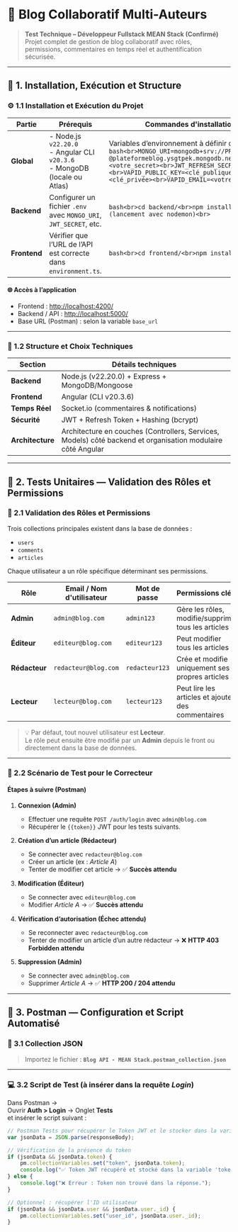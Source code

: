 # 📰 Blog Collaboratif Multi-Auteurs

> **Test Technique – Développeur Fullstack MEAN Stack (Confirmé)**  
> Projet complet de gestion de blog collaboratif avec rôles, permissions, commentaires en temps réel et authentification sécurisée.

---

## 🚀 1. Installation, Exécution et Structure

### ⚙️ 1.1 Installation et Exécution du Projet

| **Partie** | **Prérequis** | **Commandes d'installation et lancement** |
|-------------|----------------|-------------------------------------------|
| **Global** | - Node.js `v22.20.0` <br> - Angular CLI `v20.3.6` <br> - MongoDB (locale ou Atlas) | Variables d’environnement à définir dans un fichier `.env` :  <br>```bash<br>MONGO_URI=mongodb+srv://PROJET:bePeUpyYJV_22S-@plateformeblog.ysgtpek.mongodb.net/<br>JWT_ACCESS_SECRET=<votre_secret><br>JWT_REFRESH_SECRET=<votre_secret><br>VAPID_PUBLIC_KEY=<clé_publique><br>VAPID_PRIVATE_KEY=<clé_privée><br>VAPID_EMAIL=<votre_email><br>``` |
| **Backend** | Configurer un fichier `.env` avec `MONGO_URI`, `JWT_SECRET`, etc. | ```bash<br>cd backend/<br>npm install<br>npm run dev   # (lancement avec nodemon)<br>``` |
| **Frontend** | Vérifier que l’URL de l’API est correcte dans `environment.ts`. | ```bash<br>cd frontend/<br>npm install<br>ng serve<br>``` |

#### 🌐 Accès à l’application

- Frontend : [http://localhost:4200/](http://localhost:4200/)
- Backend / API : [http://localhost:5000/](http://localhost:5000/)
- Base URL (Postman) : selon la variable `base_url`

---

### 🧩 1.2 Structure et Choix Techniques

| **Section** | **Détails techniques** |
|--------------|------------------------|
| **Backend** | Node.js (v22.20.0) + Express + MongoDB/Mongoose |
| **Frontend** | Angular (CLI v20.3.6) |
| **Temps Réel** | Socket.io (commentaires & notifications) |
| **Sécurité** | JWT + Refresh Token + Hashing (bcrypt) |
| **Architecture** | Architecture en couches (Controllers, Services, Models) côté backend et organisation modulaire côté Angular |

---

## 🧪 2. Tests Unitaires — Validation des Rôles et Permissions

### 🔐 2.1 Validation des Rôles et Permissions

Trois collections principales existent dans la base de données :
- `users`
- `comments`
- `articles`

Chaque utilisateur a un rôle spécifique déterminant ses permissions.

| **Rôle** | **Email / Nom d'utilisateur** | **Mot de passe** | **Permissions clés** |
|-----------|-------------------------------|------------------|----------------------|
| **Admin** | `admin@blog.com` | `admin123` | Gère les rôles, modifie/supprime tous les articles |
| **Éditeur** | `editeur@blog.com` | `editeur123` | Peut modifier tous les articles |
| **Rédacteur** | `redacteur@blog.com` | `redacteur123` | Crée et modifie uniquement ses propres articles |
| **Lecteur** | `lecteur@blog.com` | `lecteur123` | Peut lire les articles et ajouter des commentaires |

> 💡 Par défaut, tout nouvel utilisateur est **Lecteur**.  
> Le rôle peut ensuite être modifié par un **Admin** depuis le front ou directement dans la base de données.

---

### 🧾 2.2 Scénario de Test pour le Correcteur

#### Étapes à suivre (Postman)

1. **Connexion (Admin)**
   - Effectuer une requête `POST /auth/login` avec `admin@blog.com`
   - Récupérer le `{{token}}` JWT pour les tests suivants.

2. **Création d’un article (Rédacteur)**
   - Se connecter avec `redacteur@blog.com`
   - Créer un article (ex : *Article A*)
   - Tenter de modifier cet article → ✅ **Succès attendu**

3. **Modification (Éditeur)**
   - Se connecter avec `editeur@blog.com`
   - Modifier *Article A* → ✅ **Succès attendu**

4. **Vérification d’autorisation (Échec attendu)**
   - Se reconnecter avec `redacteur@blog.com`
   - Tenter de modifier un article d’un autre rédacteur → ❌ **HTTP 403 Forbidden attendu**

5. **Suppression (Admin)**
   - Se connecter avec `admin@blog.com`
   - Supprimer *Article A* → ✅ **HTTP 200 / 204 attendu**

---

## 🧰 3. Postman — Configuration et Script Automatisé

### 📁 3.1 Collection JSON
> Importez le fichier : **`Blog API - MEAN Stack.postman_collection.json`**

---

### 💻 3.2 Script de Test (à insérer dans la requête *Login*)

Dans Postman →  
Ouvrir **Auth > Login** → Onglet **Tests**  
et insérer le script suivant :

```javascript
// Postman Tests pour récupérer le Token JWT et le stocker dans la variable d'environnement
var jsonData = JSON.parse(responseBody);

// Vérification de la présence du token
if (jsonData && jsonData.token) {
    pm.collectionVariables.set("token", jsonData.token);
    console.log("✅ Token JWT récupéré et stocké dans la variable 'token'.");
} else {
    console.log("❌ Erreur : Token non trouvé dans la réponse.");
}

// Optionnel : récupérer l'ID utilisateur
if (jsonData && jsonData.user && jsonData.user._id) {
    pm.collectionVariables.set("user_id", jsonData.user._id);
}
